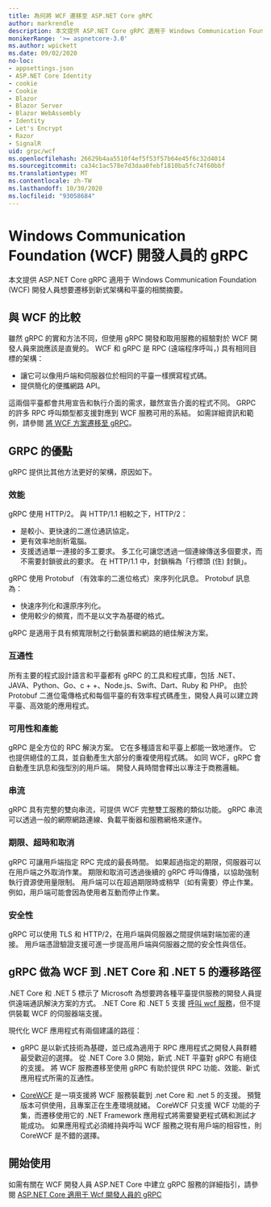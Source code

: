 ```yaml
---
title: 為何將 WCF 遷移至 ASP.NET Core gRPC
author: markrendle
description: 本文提供 ASP.NET Core gRPC 適用于 Windows Communication Foundation (WCF) 開發人員想要遷移到新式架構和平臺的相關摘要。
monikerRange: '>= aspnetcore-3.0'
ms.author: wpickett
ms.date: 09/02/2020
no-loc:
- appsettings.json
- ASP.NET Core Identity
- cookie
- Cookie
- Blazor
- Blazor Server
- Blazor WebAssembly
- Identity
- Let's Encrypt
- Razor
- SignalR
uid: grpc/wcf
ms.openlocfilehash: 26629b4aa5510f4ef5f53f57b64e45f6c32d4014
ms.sourcegitcommit: ca34c1ac578e7d3daa0febf1810ba5fc74f60bbf
ms.translationtype: MT
ms.contentlocale: zh-TW
ms.lasthandoff: 10/30/2020
ms.locfileid: "93058684"
---
```

# <a name="grpc-for-windows-communication-foundation-wcf-developers"></a>Windows Communication Foundation (WCF) 開發人員的 gRPC

本文提供 ASP.NET Core gRPC 適用于 Windows Communication Foundation (WCF) 開發人員想要遷移到新式架構和平臺的相關摘要。

## <a name="comparison-to-wcf"></a>與 WCF 的比較

雖然 gRPC 的實和方法不同，但使用 gRPC 開發和取用服務的經驗對於 WCF 開發人員來說應該是直覺的。 WCF 和 gRPC 是 RPC (遠端程序呼叫，) 具有相同目標的架構：

* 讓它可以像用戶端和伺服器位於相同的平臺一樣撰寫程式碼。
* 提供簡化的便攜網路 API。

這兩個平臺都會共用宣告和執行介面的需求，雖然宣告介面的程式不同。 GRPC 的許多 RPC 呼叫類型都支援對應到 WCF 服務可用的系結。 如需詳細資訊和範例，請參閱 [將 WCF 方案遷移至 gRPC](/dotnet/architecture/grpc-for-wcf-developers/migrate-wcf-to-grpc)。

## <a name="benefits-of-grpc"></a>GRPC 的優點

gRPC 提供比其他方法更好的架構，原因如下。

### <a name="performance"></a>效能

gRPC 使用 HTTP/2。 與 HTTP/1.1 相較之下，HTTP/2：

* 是較小、更快速的二進位通訊協定。
* 更有效率地剖析電腦。
* 支援透過單一連接的多工要求。 多工化可讓您透過一個連線傳送多個要求，而不需要封鎖彼此的要求。 在 HTTP/1.1 中，封鎖稱為「行標頭 (住) 封鎖」。

gRPC 使用 Protobuf （有效率的二進位格式）來序列化訊息。 Protobuf 訊息為：
* 快速序列化和還原序列化。
* 使用較少的頻寬，而不是以文字為基礎的格式。 

gRPC 是適用于具有頻寬限制之行動裝置和網路的絕佳解決方案。

### <a name="interoperability"></a>互通性

所有主要的程式設計語言和平臺都有 gRPC 的工具和程式庫，包括 .NET、JAVA、Python、Go、c + +、Node.js、Swift、Dart、Ruby 和 PHP。 由於 Protobuf 二進位電傳格式和每個平臺的有效率程式碼產生，開發人員可以建立跨平臺、高效能的應用程式。

### <a name="usability-and-productivity"></a>可用性和產能

gRPC 是全方位的 RPC 解決方案。 它在多種語言和平臺上都能一致地運作。 它也提供絕佳的工具，並自動產生大部分的重複使用程式碼。 如同 WCF，gRPC 會自動產生訊息和強型別的用戶端。 開發人員時間會釋出以專注于商務邏輯。

### <a name="streaming"></a>串流

gRPC 具有完整的雙向串流，可提供 WCF 完整雙工服務的類似功能。 gRPC 串流可以透過一般的網際網路連線、負載平衡器和服務網格來運作。

### <a name="deadlines-timeouts-and-cancellation"></a>期限、超時和取消

gRPC 可讓用戶端指定 RPC 完成的最長時間。 如果超過指定的期限，伺服器可以在用戶端之外取消作業。 期限和取消可透過後續的 gRPC 呼叫傳播，以協助強制執行資源使用量限制。 用戶端可以在超過期限時或稍早（如有需要）停止作業。 例如，用戶端可能會因為使用者互動而停止作業。

### <a name="security"></a>安全性

gRPC 可以使用 TLS 和 HTTP/2，在用戶端與伺服器之間提供端對端加密的連接。 用戶端憑證驗證支援可進一步提高用戶端與伺服器之間的安全性與信任。

## <a name="grpc-as-a-migration-path-for-wcf-to-net-core-and-net-5"></a>gRPC 做為 WCF 到 .NET Core 和 .NET 5 的遷移路徑

.NET Core 和 .NET 5 標示了 Microsoft 為想要跨各種平臺提供服務的開發人員提供遠端通訊解決方案的方式。 .NET Core 和 .NET 5 支援 [呼叫 wcf 服務](/dotnet/core/additional-tools/wcf-web-service-reference-guide)，但不提供裝載 WCF 的伺服器端支援。

現代化 WCF 應用程式有兩個建議的路徑：

* gRPC 是以新式技術為基礎，並已成為適用于 RPC 應用程式之開發人員群體最受歡迎的選擇。 從 .NET Core 3.0 開始，新式 .NET 平臺對 gRPC 有絕佳的支援。 將 WCF 服務遷移至使用 gRPC 有助於提供 RPC 功能、效能、新式應用程式所需的互通性。

* [CoreWCF](https://github.com/CoreWCF/CoreWCF) 是一項支援將 WCF 服務裝載到 .net Core 和 .net 5 的支援。 預覽版本可供使用，且專案正在生產環境就緒。 CoreWCF 只支援 WCF 功能的子集，而遷移使用它的 .NET Framework 應用程式將需要變更程式碼和測試才能成功。 如果應用程式必須維持與呼叫 WCF 服務之現有用戶端的相容性，則 CoreWCF 是不錯的選擇。

## <a name="get-started"></a>開始使用

如需有關在 WCF 開發人員 ASP.NET Core 中建立 gRPC 服務的詳細指引，請參閱 [ASP.NET Core 適用于 Wcf 開發人員的 gRPC](/dotnet/architecture/grpc-for-wcf-developers)
